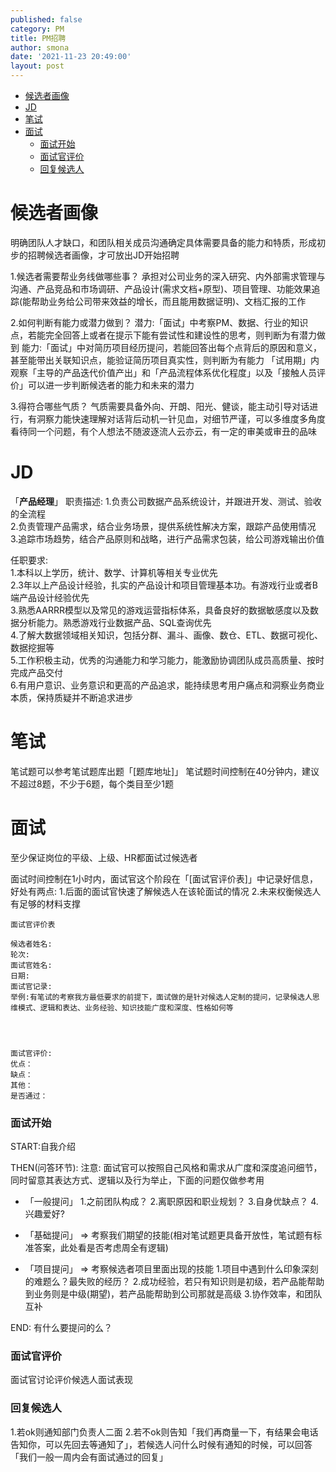 ```yaml
---
published: false
category: PM
title: PM招聘
author: smona
date: '2021-11-23 20:49:00'
layout: post
---
```

- [候选者画像](#候选者画像)
- [JD](#jd)
- [笔试](#笔试)
- [面试](#面试)
    - [面试开始](#面试开始)
    - [面试官评价](#面试官评价)
    - [回复候选人](#回复候选人)


# 候选者画像
明确团队人才缺口，和团队相关成员沟通确定具体需要具备的能力和特质，形成初步的招聘候选者画像，才可放出JD开始招聘

1.候选者需要帮业务线做哪些事？
承担对公司业务的深入研究、内外部需求管理与沟通、产品竞品和市场调研、产品设计(需求文档+原型)、项目管理、功能效果追踪(能帮助业务给公司带来效益的增长，而且能用数据证明)、文档汇报的工作

2.如何判断有能力或潜力做到？
潜力:「面试」中考察PM、数据、行业的知识点，若能完全回答上或者在提示下能有尝试性和建设性的思考，则判断为有潜力做到
能力:「面试」中对简历项目经历提问，若能回答出每个点背后的原因和意义，甚至能带出关联知识点，能验证简历项目真实性，则判断为有能力
「试用期」内观察「主导的产品迭代价值产出」和「产品流程体系优化程度」以及「接触人员评价」可以进一步判断候选者的能力和未来的潜力

3.得符合哪些气质？
气质需要具备外向、开朗、阳光、健谈，能主动引导对话进行，有洞察力能快速理解对话背后动机一针见血，对细节严谨，可以多维度多角度看待同一个问题，有个人想法不随波逐流人云亦云，有一定的审美或审丑的品味

# JD

「**产品经理**」
职责描述:
1.负责公司数据产品系统设计，并跟进开发、测试、验收的全流程  
2.负责管理产品需求，结合业务场景，提供系统性解决方案，跟踪产品使用情况  
3.追踪市场趋势，结合产品原则和战略，进行产品需求包装，给公司游戏输出价值  

任职要求:  
1.本科以上学历，统计、数学、计算机等相关专业优先  
2.3年以上产品设计经验，扎实的产品设计和项目管理基本功。有游戏行业或者B端产品设计经验优先  
3.熟悉AARRR模型以及常见的游戏运营指标体系，具备良好的数据敏感度以及数据分析能力。熟悉游戏行业数据产品、SQL查询优先  
4.了解大数据领域相关知识，包括分群、漏斗、画像、数仓、ETL、数据可视化、数据挖掘等  
5.工作积极主动，优秀的沟通能力和学习能力，能激励协调团队成员高质量、按时完成产品交付  
6.有用户意识、业务意识和更高的产品追求，能持续思考用户痛点和洞察业务商业本质，保持质疑并不断追求进步  


# 笔试
笔试题可以参考笔试题库出题「[题库地址]」
笔试题时间控制在40分钟内，建议不超过8题，不少于6题，每个类目至少1题

# 面试
至少保证岗位的平级、上级、HR都面试过候选者

面试时间控制在1小时内，面试官这个阶段在「[面试官评价表]」中记录好信息，好处有两点:
1.后面的面试官快速了解候选人在该轮面试的情况
2.未来权衡候选人有足够的材料支撑

```
面试官评价表

候选者姓名:
轮次:
面试官姓名:
日期:
面试官记录:
举例:有笔试的考察我方最低要求的前提下，面试做的是针对候选人定制的提问，记录候选人思维模式、逻辑和表达、业务经验、知识技能广度和深度、性格如何等




面试官评价:
优点：
缺点：
其他：
是否通过：

```

### 面试开始
START:自我介绍

THEN(问答环节):
注意: 面试官可以按照自己风格和需求从广度和深度追问细节，同时留意其表达方式、逻辑以及行为举止，下面的问题仅做参考用

- 「一般提问」
1.之前团队构成？
2.离职原因和职业规划？
3.自身优缺点？
4.兴趣爱好?

- 「基础提问」  => 考察我们期望的技能(相对笔试题更具备开放性，笔试题有标准答案，此处看是否考虑周全有逻辑)

- 「项目提问」 => 考察候选者项目里面出现的技能
1.项目中遇到什么印象深刻的难题么？最失败的经历？
2.成功经验，若只有知识则是初级，若产品能帮助到业务则是中级(期望)，若产品能帮助到公司那就是高级
3.协作效率，和团队互补

END:
有什么要提问的么？

### 面试官评价
面试官讨论评价候选人面试表现

### 回复候选人
1.若ok则通知部门负责人二面
2.若不ok则告知「我们再商量一下，有结果会电话告知你，可以先回去等通知了」，若候选人问什么时候有通知的时候，可以回答「我们一般一周内会有面试通过的回复」